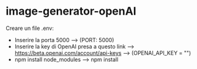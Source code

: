 # image-generator-openAI

Creare un file .env: 

- Inserire la porta 5000 --> (PORT: 5000)
- Inserire la key di OpenAI presa a questo link --> https://beta.openai.com/account/api-keys --> (OPENAI_API_KEY = "")
- npm install node_modules --> npm install 
